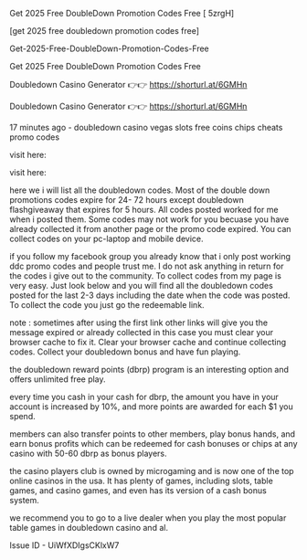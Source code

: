 Get 2025 Free DoubleDown Promotion Codes Free [ 5zrgH]

[get 2025 free doubledown promotion codes free]

Get-2025-Free-DoubleDown-Promotion-Codes-Free

Get 2025 Free DoubleDown Promotion Codes Free

Doubledown Casino Generator 👉👉 https://shorturl.at/6GMHn

Doubledown Casino Generator 👉👉 https://shorturl.at/6GMHn

17 minutes ago - doubledown casino vegas slots free coins chips cheats promo codes

visit here:

visit here:

here we i will list all the doubledown codes. Most of the double down promotions codes expire for 24- 72 hours except doubledown flashgiveaway that expires for 5 hours. All codes posted worked for me when i posted them. Some codes may not work for you becuase you have already collected it from another page or the promo code expired. You can collect codes on your pc-laptop and mobile device.

if you follow my facebook group you already know that i only post working ddc promo codes and people trust me. I do not ask anything in return for the codes i give out to the community. To collect codes from my page is very easy. Just look below and you will find all the doubledown codes posted for the last 2-3 days including the date when the code was posted. To collect the code you just go the redeemable link.

note : sometimes after using the first link other links will give you the message expired or already collected in this case you must clear your browser cache to fix it. Clear your browser cache and continue collecting codes. Collect your doubledown bonus and have fun playing.

the doubledown reward points (dbrp) program is an interesting option and offers unlimited free play.

every time you cash in your cash for dbrp, the amount you have in your account is increased by 10%, and more points are awarded for each $1 you spend.

members can also transfer points to other members, play bonus hands, and earn bonus profits which can be redeemed for cash bonuses or chips at any casino with 50-60 dbrp as bonus players.

the casino players club is owned by microgaming and is now one of the top online casinos in the usa. It has plenty of games, including slots, table games, and casino games, and even has its version of a cash bonus system.

we recommend you to go to a live dealer when you play the most popular table games in doubledown casino and al.


Issue ID - UiWfXDIgsCKlxW7


